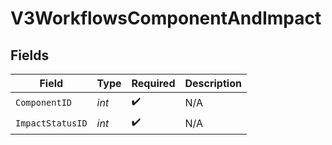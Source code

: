 # V3WorkflowsComponentAndImpact


## Fields

| Field              | Type               | Required           | Description        |
| ------------------ | ------------------ | ------------------ | ------------------ |
| `ComponentID`      | *int*              | :heavy_check_mark: | N/A                |
| `ImpactStatusID`   | *int*              | :heavy_check_mark: | N/A                |
